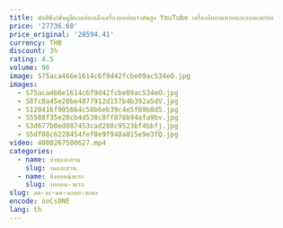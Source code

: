 ```yaml
---
title: มัลติฟังก์ชั่นคู่มือกดท่อเหล็กเครื่องหดท่อแรงดันสูง YouTube เครื่องบีบยานพาหนะแบบพกพาท่อ
price: '27736.60'
price_original: '28594.41'
currency: THB
discount: 3%
rating: 4.5
volume: 96
image: S75aca466e1614c6f9d42fcbe09ac534eO.jpg
images:
  - S75aca466e1614c6f9d42fcbe09ac534eO.jpg
  - S8fc8a45e20be4877912d157b4b392a5dV.jpg
  - S120416f905664c58b6eb39c4e5f69b8d5.jpg
  - S5588f35e20cb4d538c8ff078b94afa9bv.jpg
  - S3d677b0ed087453cad288c9523bf4bbfj.jpg
  - S5df08c6228454fef8e9f948a815e9e3fQ.jpg
video: 4000267500627.mp4
categories:
  - name: บ้านและสวน
    slug: านและสวน
  - name: สิ่งทอหน้าแรก
    slug: งทอหน-าแรก
slug: ลต-งก-นค-อกดท-อเหล
encode: ooCs0NE
lang: th
---
```

  